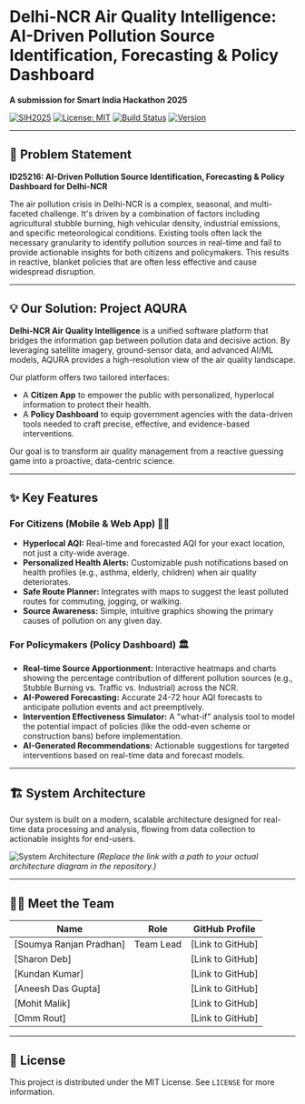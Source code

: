 # Delhi-NCR Air Quality Intelligence: AI-Driven Pollution Source Identification, Forecasting & Policy Dashboard



**A submission for Smart India Hackathon 2025**

[![SIH2025](https://img.shields.io/badge/Smart%20India%20Hackathon-2025-blue.svg)](https://www.sih.gov.in/)
[![License: MIT](https://img.shields.io/badge/License-MIT-yellow.svg)](https://opensource.org/licenses/MIT)
[![Build Status](https://img.shields.io/badge/build-passing-brightgreen.svg)]()
[![Version](https://img.shields.io/badge/version-1.0.0-blue.svg)]()

---


## 🎯 Problem Statement
**ID25216: AI-Driven Pollution Source Identification, Forecasting & Policy Dashboard for Delhi-NCR**

The air pollution crisis in Delhi-NCR is a complex, seasonal, and multi-faceted challenge. It's driven by a combination of factors including agricultural stubble burning, high vehicular density, industrial emissions, and specific meteorological conditions. Existing tools often lack the necessary granularity to identify pollution sources in real-time and fail to provide actionable insights for both citizens and policymakers. This results in reactive, blanket policies that are often less effective and cause widespread disruption.

---

## 💡 Our Solution: Project AQURA
**Delhi-NCR Air Quality Intelligence** is a unified software platform that bridges the information gap between pollution data and decisive action. By leveraging satellite imagery, ground-sensor data, and advanced AI/ML models, AQURA provides a high-resolution view of the air quality landscape.

Our platform offers two tailored interfaces:
* A **Citizen App** to empower the public with personalized, hyperlocal information to protect their health.
* A **Policy Dashboard** to equip government agencies with the data-driven tools needed to craft precise, effective, and evidence-based interventions.

Our goal is to transform air quality management from a reactive guessing game into a proactive, data-centric science.

---

## ✨ Key Features

### For Citizens (Mobile & Web App) 🚶‍♀️
* **Hyperlocal AQI:** Real-time and forecasted AQI for your exact location, not just a city-wide average.
* **Personalized Health Alerts:** Customizable push notifications based on health profiles (e.g., asthma, elderly, children) when air quality deteriorates.
* **Safe Route Planner:** Integrates with maps to suggest the least polluted routes for commuting, jogging, or walking.
* **Source Awareness:** Simple, intuitive graphics showing the primary causes of pollution on any given day.

### For Policymakers (Policy Dashboard) 🏛️
* **Real-time Source Apportionment:** Interactive heatmaps and charts showing the percentage contribution of different pollution sources (e.g., Stubble Burning vs. Traffic vs. Industrial) across the NCR.
* **AI-Powered Forecasting:** Accurate 24-72 hour AQI forecasts to anticipate pollution events and act preemptively.
* **Intervention Effectiveness Simulator:** A "what-if" analysis tool to model the potential impact of policies (like the odd-even scheme or construction bans) before implementation.
* **AI-Generated Recommendations:** Actionable suggestions for targeted interventions based on real-time data and forecast models.

---

## 🏗️ System Architecture
Our system is built on a modern, scalable architecture designed for real-time data processing and analysis, flowing from data collection to actionable insights for end-users.

![System Architecture](https://i.imgur.com/G4y8mC1.png)
*(Replace the link with a path to your actual architecture diagram in the repository.)*

---


## 🧑‍💻 Meet the Team

| Name             | Role                  | GitHub Profile                               |
| ---------------- | --------------------- | -------------------------------------------- |
| [Soumya Ranjan Pradhan]  | Team Lead    | [Link to GitHub]                             |
| [Sharon Deb]  |  | [Link to GitHub]                             |
| [Kundan Kumar]  |    | [Link to GitHub]                             |
| [Aneesh Das Gupta]  |       | [Link to GitHub]                             |
| [Mohit Malik]  |     | [Link to GitHub]                             |
| [Omm Rout]  |      | [Link to GitHub]                             |

---

## 📜 License
This project is distributed under the MIT License. See `LICENSE` for more information.